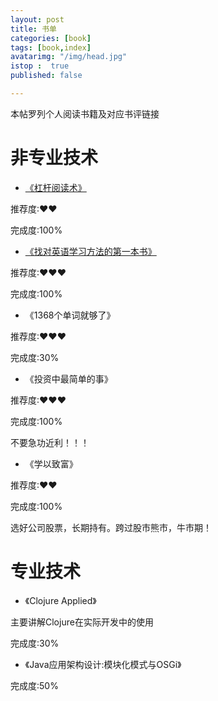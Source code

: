 ```yaml
---
layout: post
title: 书单
categories: [book]
tags: [book,index]
avatarimg: "/img/head.jpg"
istop :  true
published: false

---
```


<!-- more -->

本帖罗列个人阅读书籍及对应书评链接

# 非专业技术

-  [《杠杆阅读术》](/2015/04/01/book_review.html) 

推荐度:&hearts;&hearts;

完成度:100%

-  [《找对英语学习方法的第一本书》](/2015/04/02/book_review.html)

推荐度:&hearts;&hearts;&hearts;

完成度:100%

- 《1368个单词就够了》

推荐度:&hearts;&hearts;&hearts;

完成度:30%

- 《投资中最简单的事》

推荐度:&hearts;&hearts;&hearts;

完成度:100%

不要急功近利！！！

- 《学以致富》

推荐度:&hearts;&hearts;

完成度:100%

选好公司股票，长期持有。跨过股市熊市，牛市期！

# 专业技术

- 《Clojure Applied》

主要讲解Clojure在实际开发中的使用

完成度:30%

- 《Java应用架构设计:模块化模式与OSGi》

完成度:50%


